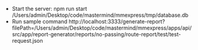 - Start the server:  npm run start /Users/admin/Desktop/code/mastermind/mmexpress/tmp/database.db
- Run sample command http://localhost:3333/generate-report?filePath=/Users/admin/Desktop/code/mastermind/mmexpress/apps/api/src/app/report-generator/reports/no-passing/route-report/test/test-request.json